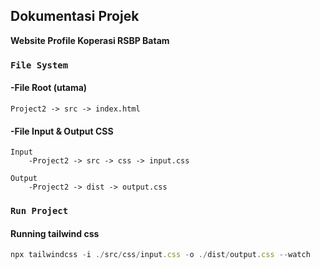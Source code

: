 ## **Dokumentasi Projek**

**Website Profile Koperasi RSBP Batam**

### `File System`

#### -File Root (utama)

```
Project2 -> src -> index.html
```

#### -File Input & Output CSS

```
Input
    -Project2 -> src -> css -> input.css

Output
    -Project2 -> dist -> output.css
```

### `Run Project`

#### Running tailwind css

```js
npx tailwindcss -i ./src/css/input.css -o ./dist/output.css --watch
```
